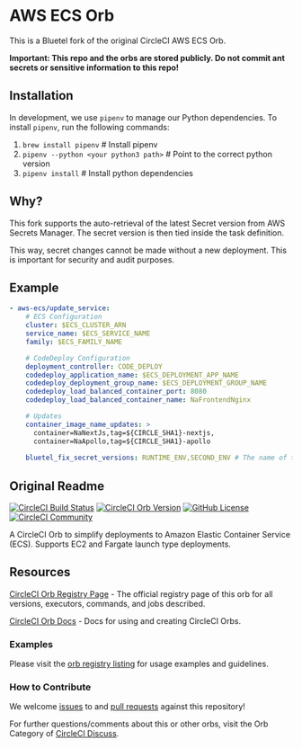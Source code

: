 # AWS ECS Orb

This is a Bluetel fork of the original CircleCI AWS ECS Orb.

<b>Important: This repo and the orbs are stored publicly. Do not commit ant secrets or sensitive information to this repo!</b>

## Installation

In development, we use `pipenv` to manage our Python dependencies. To install `pipenv`, run the following commands:

1. `brew install pipenv` # Install pipenv
2. `pipenv --python <your python3 path>` # Point to the correct python version
3. `pipenv install` # Install python dependencies

## Why?

This fork supports the auto-retrieval of the latest Secret version from AWS Secrets Manager. The secret version is then tied inside the task definition.

This way, secret changes cannot be made without a new deployment. This is important for security and audit purposes.

## Example 

```yaml
- aws-ecs/update_service:
    # ECS Configuration
    cluster: $ECS_CLUSTER_ARN
    service_name: $ECS_SERVICE_NAME
    family: $ECS_FAMILY_NAME

    # CodeDeploy Configuration
    deployment_controller: CODE_DEPLOY
    codedeploy_application_name: $ECS_DEPLOYMENT_APP_NAME
    codedeploy_deployment_group_name: $ECS_DEPLOYMENT_GROUP_NAME
    codedeploy_load_balanced_container_port: 8080
    codedeploy_load_balanced_container_name: NaFrontendNginx

    # Updates
    container_image_name_updates: >
      container=NaNextJs,tag=${CIRCLE_SHA1}-nextjs,
      container=NaApollo,tag=${CIRCLE_SHA1}-apollo
    
    bluetel_fix_secret_versions: RUNTIME_ENV,SECOND_ENV # The name of the secrets to tie to the latest version.
```

## Original Readme

[![CircleCI Build Status](https://circleci.com/gh/CircleCI-Public/aws-ecs-orb.svg?style=shield "CircleCI Build Status")](https://circleci.com/gh/CircleCI-Public/aws-ecs-orb) [![CircleCI Orb Version](https://badges.circleci.com/orbs/circleci/aws-ecs.svg)](https://circleci.com/orbs/registry/orb/circleci/aws-ecs) [![GitHub License](https://img.shields.io/badge/license-MIT-blue.svg)](https://raw.githubusercontent.com/CircleCI-Public/aws-ecs-orb/master/LICENSE) [![CircleCI Community](https://img.shields.io/badge/community-CircleCI%20Discuss-343434.svg)](https://discuss.circleci.com/c/ecosystem/orbs)


A CircleCI Orb to simplify deployments to Amazon Elastic Container Service (ECS). Supports EC2 and Fargate launch type deployments.

## Resources

[CircleCI Orb Registry Page](https://circleci.com/orbs/registry/orb/circleci/aws-ecs) - The official registry page of this orb for all versions, executors, commands, and jobs described.

[CircleCI Orb Docs](https://circleci.com/docs/2.0/orb-intro/#section=configuration) - Docs for using and creating CircleCI Orbs.

### Examples

Please visit the [orb registry listing](https://circleci.com/orbs/registry/orb/circleci/aws-ecs) for usage examples and guidelines.



### How to Contribute

We welcome [issues](https://github.com/CircleCI-Public/aws-ecs-orb/issues) to and [pull requests](https://github.com/CircleCI-Public/aws-ecs-orb/pulls) against this repository!


For further questions/comments about this or other orbs, visit the Orb Category of [CircleCI Discuss](https://discuss.circleci.com/c/orbs).

